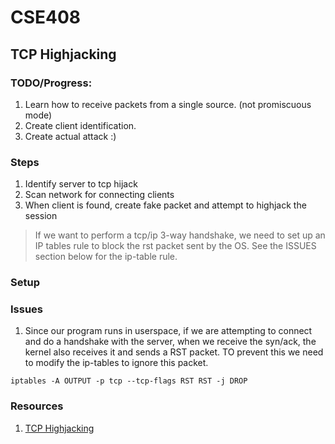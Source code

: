 # CSE408

## TCP Highjacking

### TODO/Progress:
1. Learn how to receive packets from a single source. (not promiscuous mode)
2. Create client identification.
3. Create actual attack :)

### Steps

1. Identify server to tcp hijack
2. Scan network for connecting clients
3. When client is found, create fake packet and attempt to highjack the session 

>If we want to perform a tcp/ip 3-way handshake, we need to set up an IP tables rule to block the rst packet sent by the OS. See the ISSUES section below for the ip-table rule.

### Setup

### Issues

1. Since our program runs in userspace, if we are attempting to connect and do a handshake with the server, when we receive the syn/ack, the kernel also receives it and sends a RST packet. TO prevent this we need to modify the ip-tables to ignore this packet.  

`iptables -A OUTPUT -p tcp --tcp-flags RST RST -j DROP`

### Resources

1. [TCP Highjacking](http://www.techrepublic.com/article/tcp-hijacking/)